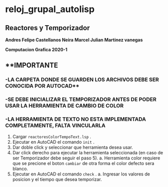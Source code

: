 # reloj_grupal_autolisp
## Reactores y Temporizador

**Andres Felipe Castellanos Neira**
**Marcel Julian Martinez vanegas**

**Computacion Grafica 2020-1**

## **IMPORTANTE
### -LA CARPETA DONDE SE GUARDEN LOS ARCHIVOS DEBE SER CONOCIDA POR AUTOCAD**
### -SE DEBE INICIALIZAR EL TEMPORIZADOR ANTES DE PODER USAR LA HERRAMIENTA DE CAMBIO DE COLOR
### -LA HERRAMIENTA DE TEXTO NO ESTA IMPLEMENTADA COMPLETAMENTE, FALTA VINCULARLA

1. Cargar `reactoresColorTempoText.lsp` .
2. Ejecutar en AutoCAD el comando `init` .
3. Dar doble click y seleccionar que herramienta desea usar.
4. Dar click derecho para ejecutar la herramienta seleccionada (en caso de ser Temporizador debe seguir el paso 5).
    a. Herramienta color requiere que se precione el boton `cambiar` de otra forma el color defecto sera blanco.
5.  Ejecutar en AutoCAD el comando `check` .
    a. Ingresar los valores de posicion y el tiempo que desea temporizar.
 
